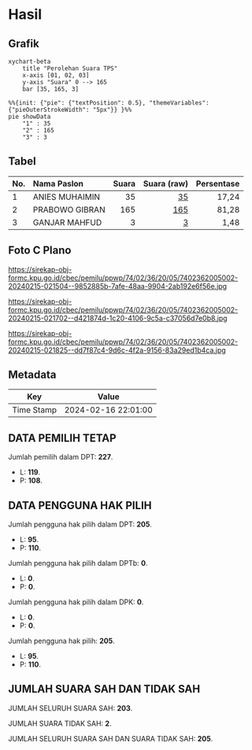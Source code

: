 # Hasil

## Grafik

```mermaid
xychart-beta
    title "Perolehan Suara TPS"
    x-axis [01, 02, 03]
    y-axis "Suara" 0 --> 165
    bar [35, 165, 3]
```

```mermaid
%%{init: {"pie": {"textPosition": 0.5}, "themeVariables": {"pieOuterStrokeWidth": "5px"}} }%%
pie showData
    "1" : 35
    "2" : 165
    "3" : 3
```

## Tabel

| No. | Nama Paslon    | Suara | Suara (raw) | Persentase |
|:--- |:-------------- | -----:| -----------:| ----------:|
| 1   | ANIES MUHAIMIN | 35    | [35][p-1]   | 17,24      |
| 2   | PRABOWO GIBRAN | 165   | [165][p-2]  | 81,28      |
| 3   | GANJAR MAHFUD  | 3     | [3][p-3]    | 1,48       |


[p-1]: https://github.com/gigit-pemilu/pemilu-2024-74-sulawesi-tenggara/blob/main/pilpres/hitung-suara/sub/74-sulawesi-tenggara/sub/02-konawe/sub/36-lalonggasumeeto/sub/2005-puuwonua/sub/002-tps/sub/paslon-1.txt
[p-2]: https://github.com/gigit-pemilu/pemilu-2024-74-sulawesi-tenggara/blob/main/pilpres/hitung-suara/sub/74-sulawesi-tenggara/sub/02-konawe/sub/36-lalonggasumeeto/sub/2005-puuwonua/sub/002-tps/sub/paslon-2.txt
[p-3]: https://github.com/gigit-pemilu/pemilu-2024-74-sulawesi-tenggara/blob/main/pilpres/hitung-suara/sub/74-sulawesi-tenggara/sub/02-konawe/sub/36-lalonggasumeeto/sub/2005-puuwonua/sub/002-tps/sub/paslon-3.txt

## Foto C Plano

https://sirekap-obj-formc.kpu.go.id/cbec/pemilu/ppwp/74/02/36/20/05/7402362005002-20240215-021504--9852885b-7afe-48aa-9904-2ab192e6f56e.jpg

https://sirekap-obj-formc.kpu.go.id/cbec/pemilu/ppwp/74/02/36/20/05/7402362005002-20240215-021702--d421874d-1c20-4106-9c5a-c37056d7e0b8.jpg

https://sirekap-obj-formc.kpu.go.id/cbec/pemilu/ppwp/74/02/36/20/05/7402362005002-20240215-021825--dd7f87c4-9d6c-4f2a-9156-83a29ed1b4ca.jpg


## Metadata

| Key        | Value               |
| ---------- | ------------------- |
| Time Stamp | 2024-02-16 22:01:00 |


## DATA PEMILIH TETAP

Jumlah pemilih dalam DPT: **227**.
 * L: **119**.
 * P: **108**.

## DATA PENGGUNA HAK PILIH

Jumlah pengguna hak pilih dalam DPT: **205**.
 * L: **95**.
 * P: **110**.

Jumlah pengguna hak pilih dalam DPTb: **0**.
 * L: **0**.
 * P: **0**.

Jumlah pengguna hak pilih dalam DPK: **0**.
 * L: **0**.
 * P: **0**.

Jumlah pengguna hak pilih: **205**.
 * L: **95**.
 * P: **110**.

## JUMLAH SUARA SAH DAN TIDAK SAH

JUMLAH SELURUH SUARA SAH: **203**.

JUMLAH SUARA TIDAK SAH: **2**.

JUMLAH SELURUH SUARA SAH DAN SUARA TIDAK SAH: **205**.


